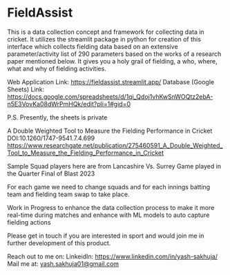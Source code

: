 # FieldAssist

This is a data collection concept and framework for collecting data in cricket. It utilizes the streamlit package in python for creation of this interface which collects fielding data based on an extensive parameter/activity list of 290 parameters based on the works of a research paper mentioned below. It gives you a holy grail of fielding, a who, where, what and why of fielding activities.

Web Application Link: https://fieldassist.streamlit.app/
Database (Google Sheets) Link: https://docs.google.com/spreadsheets/d/1qi_Qdoj1vhKwSnWOQtz2ebA-n5E3VovKa08dWrPmHQk/edit?pli=1#gid=0

P.S. Presently, the sheets is private 

A Double Weighted Tool to Measure the Fielding Performance in Cricket
DOI:10.1260/1747-9541.7.4.699
https://www.researchgate.net/publication/275460591_A_Double_Weighted_Tool_to_Measure_the_Fielding_Performance_in_Cricket


Sample Squad players here are from Lancashire Vs. Surrey Game played in the Quarter Final of Blast 2023

For each game we need to change squads and for each innings batting team and fielding team swap to take place.

Work in Progress to enhance the data collection process to make it more real-time during matches and enhance with ML models to auto capture fielding actions

Please get in touch if you are interested in sport and would join me in further development of this product.

Reach out to me on:
LinkeidIn: https://www.linkedin.com/in/yash-sakhuja/
Mail me at: yash.sakhuja01@gmail.com

